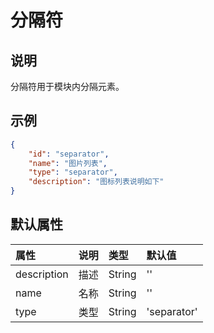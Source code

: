 # 分隔符

## 说明

分隔符用于模块内分隔元素。

## 示例

```json
{
    "id": "separator",
    "name": "图片列表",
    "type": "separator",
    "description": "图标列表说明如下"
}
```

## 默认属性

属性 | 说明 | 类型 | 默认值
:-- | :-- | :-- | :--
description | 描述 | String | ''
name | 名称 | String | ''
type | 类型 | String | 'separator'